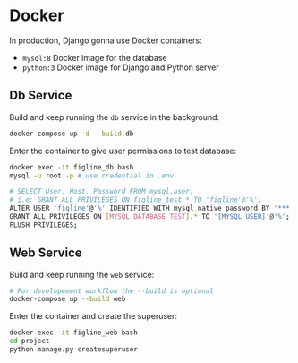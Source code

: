 # Docker

In production, Django gonna use Docker containers: 

- `mysql:8` Docker image for the database
- `python:3` Docker image for Django and Python server

## Db Service

Build and keep running the `db` service in the background:

```bash
docker-compose up -d --build db
```

Enter the container to give user permissions to test database:

```bash
docker exec -it figline_db bash
mysql -u root -p # use credential in .env
```

```bash
# SELECT User, Host, Password FROM mysql.user; 
# i.e: GRANT ALL PRIVILEGES ON figline_test.* TO 'figline'@'%';
ALTER USER 'figline'@'%' IDENTIFIED WITH mysql_native_password BY '***';
GRANT ALL PRIVILEGES ON [MYSQL_DATABASE_TEST].* TO '[MYSQL_USER]'@'%';
FLUSH PRIVILEGES;
```


## Web Service

Build and keep running the `web` service:

```bash
# For developement workflow the --build is optional
docker-compose up --build web
```

Enter the container and create the superuser:

```bash
docker exec -it figline_web bash
cd project
python manage.py createsuperuser
```